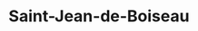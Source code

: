 ---
title: Saint-Jean-de-Boiseau
url: /saint-jean-de-boiseau/
latitude: 47.185
longitude: -1.722
---